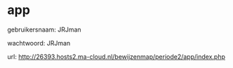 # app

gebruikersnaam: JRJman

wachtwoord: JRJman

url: http://26393.hosts2.ma-cloud.nl/bewijzenmap/periode2/app/index.php
